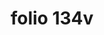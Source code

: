 ---
layout: edition
title: folio 134v
manuscript: Turin, Biblioteca Nazionale, MS N.III.19
sigla: T
iip: t134v.tif
milestone: 268
---